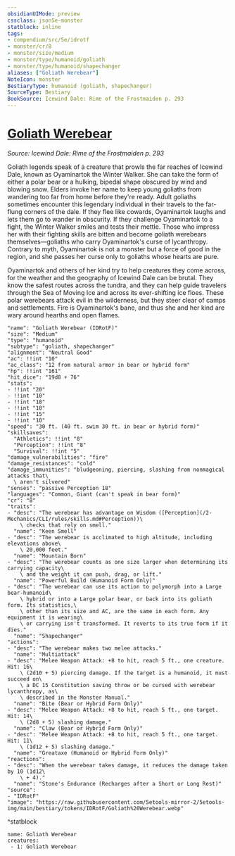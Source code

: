 ```yaml
---
obsidianUIMode: preview
cssclass: json5e-monster
statblock: inline
tags:
- compendium/src/5e/idrotf
- monster/cr/8
- monster/size/medium
- monster/type/humanoid/goliath
- monster/type/humanoid/shapechanger
aliases: ["Goliath Werebear"]
NoteIcon: monster
BestiaryType: humanoid (goliath, shapechanger)
SourceType: Bestiary
BookSource: Icewind Dale: Rime of the Frostmaiden p. 293
---
```

# [Goliath Werebear](2-Mechanics/CLI/bestiary/humanoid/goliath-werebear-idrotf.md)
*Source: Icewind Dale: Rime of the Frostmaiden p. 293*  

Goliath legends speak of a creature that prowls the far reaches of Icewind Dale, known as Oyaminartok the Winter Walker. She can take the form of either a polar bear or a hulking, bipedal shape obscured by wind and blowing snow. Elders invoke her name to keep young goliaths from wandering too far from home before they're ready. Adult goliaths sometimes encounter this legendary individual in their travels to the far-flung corners of the dale. If they flee like cowards, Oyaminartok laughs and lets them go to wander in obscurity. If they challenge Oyaminartok to a fight, the Winter Walker smiles and tests their mettle. Those who impress her with their fighting skills are bitten and become goliath werebears themselves—goliaths who carry Oyaminartok's curse of lycanthropy. Contrary to myth, Oyaminartok is not a monster but a force of good in the region, and she passes her curse only to goliaths whose hearts are pure.

Oyaminartok and others of her kind try to help creatures they come across, for the weather and the geography of Icewind Dale can be brutal. They know the safest routes across the tundra, and they can help guide travelers through the Sea of Moving Ice and across its ever-shifting ice floes. These polar werebears attack evil in the wilderness, but they steer clear of camps and settlements. Fire is Oyaminartok's bane, and thus she and her kind are wary around hearths and open flames.

```statblock
"name": "Goliath Werebear (IDRotF)"
"size": "Medium"
"type": "humanoid"
"subtype": "goliath, shapechanger"
"alignment": "Neutral Good"
"ac": !!int "10"
"ac_class": "12 from natural armor in bear or hybrid form"
"hp": !!int "161"
"hit_dice": "19d8 + 76"
"stats":
- !!int "20"
- !!int "10"
- !!int "18"
- !!int "10"
- !!int "15"
- !!int "10"
"speed": "30 ft. (40 ft. swim 30 ft. in bear or hybrid form)"
"skillsaves":
  "Athletics": !!int "8"
  "Perception": !!int "8"
  "Survival": !!int "5"
"damage_vulnerabilities": "fire"
"damage_resistances": "cold"
"damage_immunities": "bludgeoning, piercing, slashing from nonmagical attacks that\
  \ aren't silvered"
"senses": "passive Perception 18"
"languages": "Common, Giant (can't speak in bear form)"
"cr": "8"
"traits":
- "desc": "The werebear has advantage on Wisdom ([Perception](/2-Mechanics/CLI/rules/skills.md#Perception))\
    \ checks that rely on smell."
  "name": "Keen Smell"
- "desc": "The werebear is acclimated to high altitude, including elevations above\
    \ 20,000 feet."
  "name": "Mountain Born"
- "desc": "The werebear counts as one size larger when determining its carrying capacity\
    \ and the weight it can push, drag, or lift."
  "name": "Powerful Build (Humanoid Form Only)"
- "desc": "The werebear can use its action to polymorph into a Large bear-humanoid\
    \ hybrid or into a Large polar bear, or back into its goliath form. Its statistics,\
    \ other than its size and AC, are the same in each form. Any equipment it is wearing\
    \ or carrying isn't transformed. It reverts to its true form if it dies."
  "name": "Shapechanger"
"actions":
- "desc": "The werebear makes two melee attacks."
  "name": "Multiattack"
- "desc": "Melee Weapon Attack: +8 to hit, reach 5 ft., one creature. Hit: 16\
    \ (2d10 + 5) piercing damage. If the target is a humanoid, it must succeed on\
    \ a DC 15 Constitution saving throw or be cursed with werebear lycanthropy, as\
    \ described in the Monster Manual."
  "name": "Bite (Bear or Hybrid Form Only)"
- "desc": "Melee Weapon Attack: +8 to hit, reach 5 ft., one target. Hit: 14\
    \ (2d8 + 5) slashing damage."
  "name": "Claw (Bear or Hybrid Form Only)"
- "desc": "Melee Weapon Attack: +8 to hit, reach 5 ft., one target. Hit: 11\
    \ (1d12 + 5) slashing damage."
  "name": "Greataxe (Humanoid or Hybrid Form Only)"
"reactions":
- "desc": "When the werebear takes damage, it reduces the damage taken by 10 (1d12\
    \ + 4)."
  "name": "Stone's Endurance (Recharges after a Short or Long Rest)"
"source":
- "IDRotF"
"image": "https://raw.githubusercontent.com/5etools-mirror-2/5etools-img/main/bestiary/tokens/IDRotF/Goliath%20Werebear.webp"
```
^statblock

```encounter-table
name: Goliath Werebear
creatures:
 - 1: Goliath Werebear
```